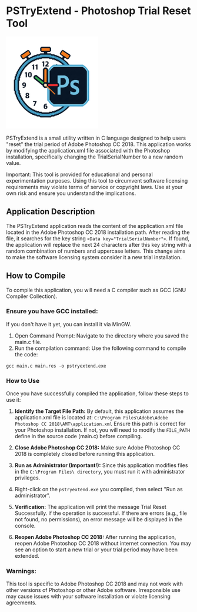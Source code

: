 # PSTryExtend - Photoshop Trial Reset Tool

<img src="https://github.com/FebraS/PSTryExtend/blob/main/assets/pstryextend.png" alt="PS Try Extend" width="250" height="250">

PSTryExtend is a small utility written in C language designed to help users "reset" the trial period of Adobe Photoshop CC 2018. 
This application works by modifying the application.xml file associated with the Photoshop installation, specifically changing the TrialSerialNumber to a new random value.

Important: This tool is provided for educational and personal experimentation purposes. 
Using this tool to circumvent software licensing requirements may violate terms of service or copyright laws. 
Use at your own risk and ensure you understand the implications.

## Application Description
The PSTryExtend application reads the content of the application.xml file located in the Adobe Photoshop CC 2018 installation path. 
After reading the file, it searches for the key string `<Data key="TrialSerialNumber">`. 
If found, the application will replace the next 24 characters after this key string with a random combination of numbers and uppercase letters. 
This change aims to make the software licensing system consider it a new trial installation.

## How to Compile
To compile this application, you will need a C compiler such as GCC (GNU Compiler Collection).

### Ensure you have GCC installed:
If you don't have it yet, you can install it via MinGW.


1. Open Command Prompt:
Navigate to the directory where you saved the main.c file.
2. Run the compilation command:
Use the following command to compile the code:
```
gcc main.c main.res -o pstryextend.exe
```

### How to Use
Once you have successfully compiled the application, follow these steps to use it:

1. **Identify the Target File Path:**
By default, this application assumes the application.xml file is located at: `C:\Program Files\Adobe\Adobe Photoshop CC 2018\AMT\application.xml`
Ensure this path is correct for your Photoshop installation. If not, you will need to modify the `FILE_PATH` define in the source code (main.c) before compiling.

2. **Close Adobe Photoshop CC 2018:**
Make sure Adobe Photoshop CC 2018 is completely closed before running this application.

3. **Run as Administrator (Important!):**
Since this application modifies files in the `C:\Program Files\ directory`, you must run it with administrator privileges.

4. Right-click on the `pstryextend.exe` you compiled, then select "Run as administrator".

5. **Verification:**
The application will print the message Trial Reset Successfully. if the operation is successful. 
If there are errors (e.g., file not found, no permissions), an error message will be displayed in the console.

6. **Reopen Adobe Photoshop CC 2018:**
After running the application, reopen Adobe Photoshop CC 2018 without internet connection. 
You may see an option to start a new trial or your trial period may have been extended.

### Warnings:

This tool is specific to Adobe Photoshop CC 2018 and may not work with other versions of Photoshop or other Adobe software.
Irresponsible use may cause issues with your software installation or violate licensing agreements.
